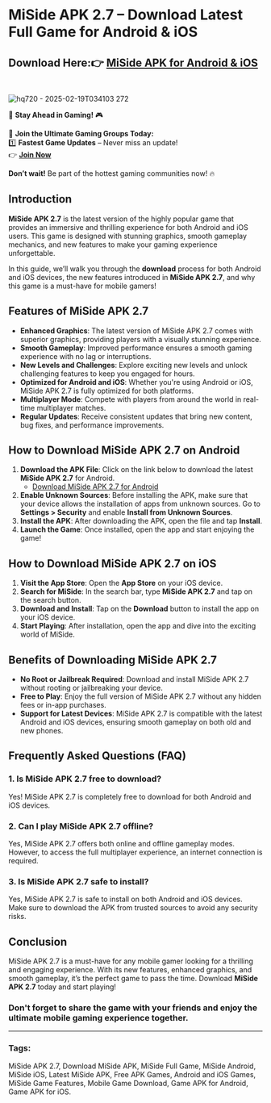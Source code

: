 # MiSide APK 2.7 – Download Latest Full Game for Android & iOS

## Download Here:👉 [MiSide APK for Android & iOS ](https://apkbros.com/miside-apk/) 

![hq720 - 2025-02-19T034103 272](https://github.com/user-attachments/assets/b3c88420-5b1a-423e-89cd-2da879200ec5)

🚀 **Stay Ahead in Gaming!** 🎮

📢 **Join the Ultimate Gaming Groups Today:**  
1️⃣ **Fastest Game Updates** – Never miss an update!  
👉 [**Join Now**](https://t.me/apkbros_official)

**Don’t wait!** Be part of the hottest gaming communities now! 🔥

## Introduction
**MiSide APK 2.7** is the latest version of the highly popular game that provides an immersive and thrilling experience for both Android and iOS users. This game is designed with stunning graphics, smooth gameplay mechanics, and new features to make your gaming experience unforgettable.

In this guide, we’ll walk you through the **download** process for both Android and iOS devices, the new features introduced in **MiSide APK 2.7**, and why this game is a must-have for mobile gamers!

## Features of MiSide APK 2.7
- **Enhanced Graphics**: The latest version of MiSide APK 2.7 comes with superior graphics, providing players with a visually stunning experience.
- **Smooth Gameplay**: Improved performance ensures a smooth gaming experience with no lag or interruptions.
- **New Levels and Challenges**: Explore exciting new levels and unlock challenging features to keep you engaged for hours.
- **Optimized for Android and iOS**: Whether you're using Android or iOS, MiSide APK 2.7 is fully optimized for both platforms.
- **Multiplayer Mode**: Compete with players from around the world in real-time multiplayer matches.
- **Regular Updates**: Receive consistent updates that bring new content, bug fixes, and performance improvements.

## How to Download MiSide APK 2.7 on Android
1. **Download the APK File**: Click on the link below to download the latest **MiSide APK 2.7** for Android.
   - [Download MiSide APK 2.7 for Android](https://apkbros.com/miside-apk/)
2. **Enable Unknown Sources**: Before installing the APK, make sure that your device allows the installation of apps from unknown sources. Go to **Settings > Security** and enable **Install from Unknown Sources**.
3. **Install the APK**: After downloading the APK, open the file and tap **Install**.
4. **Launch the Game**: Once installed, open the app and start enjoying the game!

## How to Download MiSide APK 2.7 on iOS
1. **Visit the App Store**: Open the **App Store** on your iOS device.
2. **Search for MiSide**: In the search bar, type **MiSide APK 2.7** and tap on the search button.
3. **Download and Install**: Tap on the **Download** button to install the app on your iOS device.
4. **Start Playing**: After installation, open the app and dive into the exciting world of MiSide.

## Benefits of Downloading MiSide APK 2.7
- **No Root or Jailbreak Required**: Download and install MiSide APK 2.7 without rooting or jailbreaking your device.
- **Free to Play**: Enjoy the full version of MiSide APK 2.7 without any hidden fees or in-app purchases.
- **Support for Latest Devices**: MiSide APK 2.7 is compatible with the latest Android and iOS devices, ensuring smooth gameplay on both old and new phones.

## Frequently Asked Questions (FAQ)

### 1. **Is MiSide APK 2.7 free to download?**
Yes! MiSide APK 2.7 is completely free to download for both Android and iOS devices.

### 2. **Can I play MiSide APK 2.7 offline?**
Yes, MiSide APK 2.7 offers both online and offline gameplay modes. However, to access the full multiplayer experience, an internet connection is required.

### 3. **Is MiSide APK 2.7 safe to install?**
Yes, MiSide APK 2.7 is safe to install on both Android and iOS devices. Make sure to download the APK from trusted sources to avoid any security risks.

## Conclusion
MiSide APK 2.7 is a must-have for any mobile gamer looking for a thrilling and engaging experience. With its new features, enhanced graphics, and smooth gameplay, it’s the perfect game to pass the time. Download **MiSide APK 2.7** today and start playing!

### Don't forget to share the game with your friends and enjoy the ultimate mobile gaming experience together.

---

### Tags:
MiSide APK 2.7, Download MiSide APK, MiSide Full Game, MiSide Android, MiSide iOS, Latest MiSide APK, Free APK Games, Android and iOS Games, MiSide Game Features, Mobile Game Download, Game APK for Android, Game APK for iOS.
